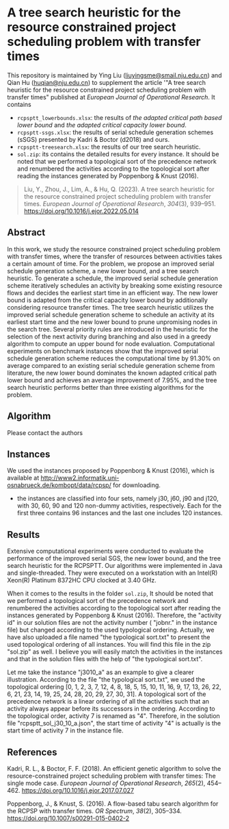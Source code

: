 # A tree search heuristic for the resource constrained project scheduling problem with transfer times

This repository is maintained by Ying Liu (liuyingsme@smail.nju.edu.cn) and Qian Hu (huqian@nju.edu.cn) to supplement the article '"A tree search heuristic for the resource constrained project scheduling problem with transfer times" published at *European Journal of Operational Research*. It contains

- `rcpsptt_lowerbounds.xlsx`: the results of *the adapted critical path based lower bound* and *the adapted critical capacity lower bound*.
- `rcpsptt-ssgs.xlsx`: the results of serial schedule generation schemes (sSGS) presented by  Kadri & Boctor (d2018) and ours.
- `rcpsptt-treesearch.xlsx`: the results of our tree search heuristic.
- `sol.zip`: its contains the detailed results for every instance. It should be noted that we performed a topological sort of the precedence network and renumbered the activities according to the topological sort after reading the instances generated by Poppenborg & Knust (2016).

> Liu, Y., Zhou, J., Lim, A., & Hu, Q. (2023). A tree search heuristic for the resource constrained project scheduling problem with transfer times. *European Journal of Operational Research*, *304*(3), 939–951. https://doi.org/10.1016/j.ejor.2022.05.014

## Abstract

In this work, we study the resource constrained project scheduling problem with transfer times, where
the transfer of resources between activities takes a certain amount of time. For the problem, we propose an improved serial schedule generation scheme, a new lower bound, and a tree search heuristic. To generate a schedule, the improved serial schedule generation scheme iteratively schedules an activity by breaking some existing resource flows and decides the earliest start time in an efficient way. The new lower bound is adapted from the critical capacity lower bound by additionally considering resource transfer times. The tree search heuristic utilizes the improved serial schedule generation scheme to schedule an activity at its earliest start time and the new lower bound to prune unpromising nodes in the search tree. Several priority rules are introduced in the heuristic for the selection of the next activity during branching and also used in a greedy algorithm to compute an upper bound for node evaluation. Computational experiments on benchmark instances show that the improved serial schedule generation scheme reduces the computational time by 91.30% on average compared to an existing serial schedule generation scheme from literature, the new lower bound dominates the known adapted critical path lower bound and achieves an average improvement of 7.95%, and the tree search heuristic performs better than three
existing algorithms for the problem.

## Algorithm

Please contact the authors

## Instances

We used the instances proposed by Poppenborg & Knust (2016), which is available at http://www2.informatik.uni-osnabrueck.de/kombopt/data/rcpsp/ for downloading.

- the instances are classified into four sets, namely j30, j60, j90 and j120, with 30, 60, 90 and 120 non-dummy activities, respectively. Each for the first three contains 96 instances and the last one includes 120 instances.

## Results

Extensive computational experiments were conducted to evaluate the performance of the improved serial SGS, the new lower bound, and the tree search heuristic for the RCPSPTT. Our algorithms were implemented in Java and single-threaded. They were executed on a workstation with an Intel(R) Xeon(R) Platinum 8372HC CPU clocked at 3.40 GHz. 

When it comes to the results in the folder `sol.zip`, It should be noted that we performed a topological sort of the precedence network and renumbered the activities according to the topological sort after reading the instances generated by Poppenborg & Knust (2016). Therefore, the "activity id" in our solution files are not the activity number ( "jobnr." in the instance file) but changed according to the used typological ordering. Actually, we have also uploaded a file named "the typological sort.txt" to present the used topological ordering of all instances. You will find this file in the zip "sol.zip" as well. I believe you will easily match the activities in the instances and that in the solution files with the help of "the typological sort.txt". 

Let me take the instance "j3010_a" as an example to give a clearer illustration. According to the file "the typological sort.txt", we used the topological ordering [0, 1, 2, 3, 7, 12, 4, 8, 18, 5, 15, 10, 11, 16, 9, 17, 13, 26, 22, 6, 21, 23, 14, 19, 25, 24, 28, 20, 29, 27, 30, 31]. A topological sort of the precedence network is a linear ordering of all the activities such that an activity always appear before its successors in the ordering. According to the topological order, activity 7 is renamed as "4". Therefore, in the solution file "rcpsptt_sol_j30_10_a.json", the start time of activity "4" is actually is the start time of activity 7 in the instance file.

## References

Kadri, R. L., & Boctor, F. F. (2018). An efficient genetic algorithm to solve the resource-constrained project scheduling problem with transfer times: The single mode case. *European Journal of Operational Research*, *265*(2), 454–462. https://doi.org/10.1016/j.ejor.2017.07.027

Poppenborg, J., & Knust, S. (2016). A flow-based tabu search algorithm for the RCPSP with transfer times. *OR Spectrum*, *38*(2), 305–334. https://doi.org/10.1007/s00291-015-0402-2



